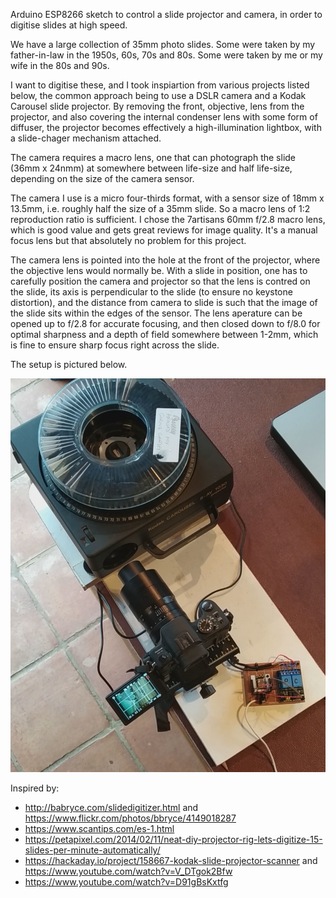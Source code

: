 Arduino ESP8266 sketch to control a slide projector and camera, in order to digitise slides at high speed.

We have a large collection of 35mm photo slides. Some were taken by my father-in-law in the 1950s, 60s, 70s and 80s. Some were taken by me or my wife in the 80s and 90s. 

I want to digitise these, and I took inspiartion from various projects listed below, the common approach being to use a DSLR camera and a Kodak Carousel slide projector. By removing the front, objective, lens from the projector, and also covering the internal condenser lens with some form of diffuser, the projector becomes effectively a high-illumination lightbox, with a slide-chager mechanism attached. 

The camera requires a macro lens, one that can photograph the slide (36mm x 24nmm) at somewhere between life-size and half life-size, depending on the size of the camera sensor. 

The camera I use is a micro four-thirds format, with a sensor size of 18mm x 13.5mm, i.e. roughly half the size of a 35mm slide. So a macro lens of 1:2 reproduction ratio is sufficient. I chose the 7artisans 60mm f/2.8 macro lens, which is good value and gets great reviews for image quality. It's a manual focus lens but that absolutely no problem for this project.

The camera lens is pointed into the hole at the front of the projector, where the objective lens would normally be. With a slide in position, one has to carefully position the camera and projector so that the lens is contred on the slide, its axis is perpendicular to the slide (to ensure no keystone distortion), and the distance from camera to slide is such that the image of the slide sits within the edges of the sensor. The lens aperature can be opened up to f/2.8 for accurate focusing, and then closed down to f/8.0 for optimal sharpness and a depth of field somewhere between 1-2mm, which is fine to ensure sharp focus right across the slide.

The setup is pictured below.

![Overhead view of setup](./images/overhead.jpg)



 
Inspired by:
* http://babryce.com/slidedigitizer.html and https://www.flickr.com/photos/bbryce/4149018287
* https://www.scantips.com/es-1.html
* https://petapixel.com/2014/02/11/neat-diy-projector-rig-lets-digitize-15-slides-per-minute-automatically/
* https://hackaday.io/project/158667-kodak-slide-projector-scanner and https://www.youtube.com/watch?v=V_DTgok2Bfw
* https://www.youtube.com/watch?v=D91gBsKxtfg
